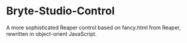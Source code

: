 # Bryte-Studio-Control

A more sophisticated Reaper control based on fancy.html from Reaper, rewritten in object-orient JavaScript.
